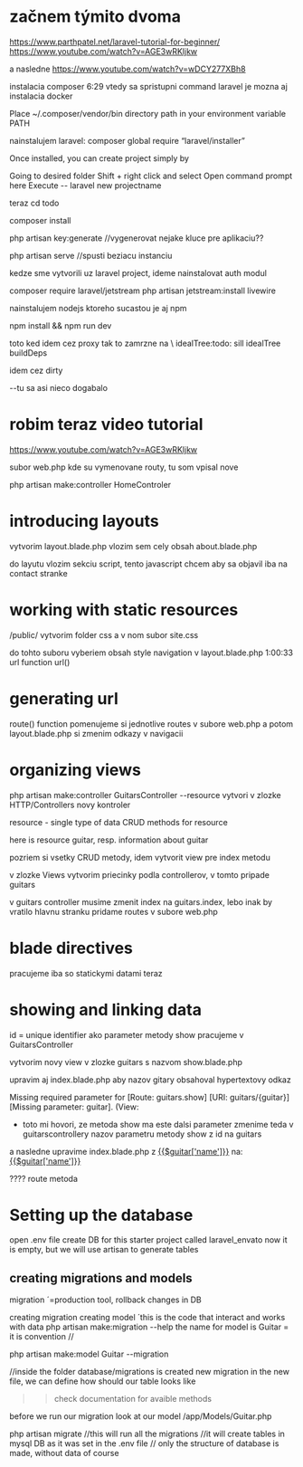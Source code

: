 # začnem týmito dvoma
https://www.parthpatel.net/laravel-tutorial-for-beginner/
https://www.youtube.com/watch?v=AGE3wRKljkw

a nasledne
https://www.youtube.com/watch?v=wDCY277XBh8

instalacia composer 6:29 vtedy sa spristupni command laravel
je mozna aj instalacia docker


Place ~/.composer/vendor/bin directory path in your environment variable PATH

nainstalujem laravel:
composer global require “laravel/installer”


Once installed, you can create project simply by

Going to desired folder
Shift + right click and select Open command prompt here
Execute -- laravel new projectname

teraz 
cd todo

composer install

php artisan key:generate
//vygenerovat nejake kluce pre aplikaciu??

php artisan serve
//spusti beziacu instanciu

kedze sme vytvorili uz laravel project, ideme nainstalovat auth modul

composer require laravel/jetstream
php artisan jetstream:install livewire

nainstalujem nodejs ktoreho sucastou je aj npm

npm install && npm run dev

toto ked idem cez proxy tak to zamrzne na 
\ idealTree:todo: sill idealTree buildDeps

idem cez dirty

--tu sa asi nieco dogabalo

# robim teraz video tutorial
https://www.youtube.com/watch?v=AGE3wRKljkw

subor web.php kde su vymenovane routy, tu som vpisal nove

php artisan make:controller HomeControler

# introducing layouts
vytvorim layout.blade.php
vlozim sem cely obsah about.blade.php

do layutu vlozim sekciu script, tento javascript chcem aby sa objavil iba na contact stranke

# working with static resources
/public/
vytvorim folder css
a v nom subor site.css

do tohto suboru vyberiem obsah style navigation v layout.blade.php
1:00:33 url function
url()

# generating url 
route() function
pomenujeme si jednotlive routes v subore web.php
a potom layout.blade.php si zmenim odkazy v navigacii

# organizing views
php artisan make:controller GuitarsController --resource
vytvori v zlozke HTTP/Controllers novy kontroler

resource - single type of data
CRUD methods for resource

here is resource guitar, resp. information about guitar

pozriem si vsetky CRUD metody, idem vytvorit view pre index metodu

v zlozke Views vytvorim priecinky podla controllerov, v tomto pripade guitars

v guitars controller musime zmenit index na guitars.index, lebo inak by vratilo hlavnu stranku
pridame routes v subore web.php

# blade directives
pracujeme iba so statickymi datami teraz

# showing and linking data
id = unique identifier ako parameter metody show
pracujeme v GuitarsController

vytvorim novy view v zlozke guitars s nazvom show.blade.php

upravim aj index.blade.php aby nazov gitary obsahoval hypertextovy odkaz

Missing required parameter for [Route: guitars.show] [URI: guitars/{guitar}] [Missing parameter: guitar]. (View:
- toto mi hovori, ze metoda show ma este dalsi parameter
zmenime teda v guitarscontrollery nazov parametru metody show z id na guitars

a nasledne upravime index.blade.php z <a href="{{route('guitars.show')}}">{{$guitar['name']}}</a>
na:
<a href="{{route('guitars.show', ['guitar' => $guitar['id']])}}">{{$guitar['name']}}</a>

???? route metoda

# Setting up the database
open .env file
create DB for this starter project called laravel_envato
now it is empty, but we will use artisan to generate tables

## creating migrations and models
migration ´=production tool, rollback changes in DB

creating migration
creating model ´this is the code that interact and works with data
php artisan make:migration --help
the name for model is Guitar = it is convention
//

php artisan make:model Guitar --migration

//inside the folder database/migrations  is created new migration
in the new file, we can define how should our table looks like
>> check documentation for avaible methods

before we run our migration look at our model
/app/Models/Guitar.php

php artisan migrate
//this will run all the migrations
//it will create tables in mysql DB as it was set in the .env file
// only the structure of database is made, without data of course